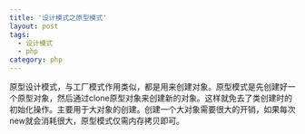 ```yaml
---
title: '设计模式之原型模式'
layout: post
tags:
  - 设计模式
  - php
category: php
---
```


原型设计模式，与工厂模式作用类似，都是用来创建对象。原型模式是先创建好一个原型对象，然后通过clone原型对象来创建新的对象。这样就免去了类创建时的初始化操作。主要用于大对象的创建。创建一个大对象需要很大的开销，如果每次new就会消耗很大，原型模式仅需内存拷贝即可。

<!--more-->




